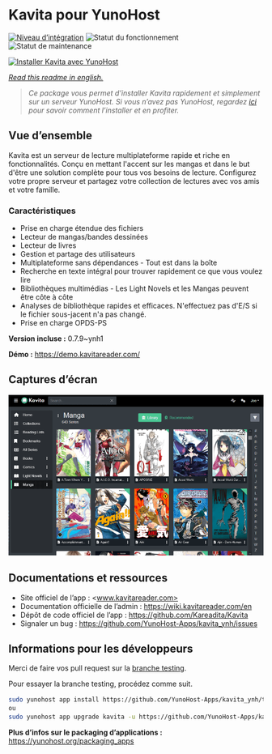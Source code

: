 <!--
N.B.: This README was automatically generated by https://github.com/YunoHost/apps/tree/master/tools/README-generator
It shall NOT be edited by hand.
-->

# Kavita pour YunoHost

[![Niveau d’intégration](https://dash.yunohost.org/integration/kavita.svg)](https://dash.yunohost.org/appci/app/kavita) ![Statut du fonctionnement](https://ci-apps.yunohost.org/ci/badges/kavita.status.svg) ![Statut de maintenance](https://ci-apps.yunohost.org/ci/badges/kavita.maintain.svg)

[![Installer Kavita avec YunoHost](https://install-app.yunohost.org/install-with-yunohost.svg)](https://install-app.yunohost.org/?app=kavita)

*[Read this readme in english.](./README.md)*

> *Ce package vous permet d’installer Kavita rapidement et simplement sur un serveur YunoHost.
Si vous n’avez pas YunoHost, regardez [ici](https://yunohost.org/#/install) pour savoir comment l’installer et en profiter.*

## Vue d’ensemble

Kavita est un serveur de lecture multiplateforme rapide et riche en fonctionnalités. Conçu en mettant l'accent sur les mangas et dans le but d'être une solution complète pour tous vos besoins de lecture. Configurez votre propre serveur et partagez votre collection de lectures avec vos amis et votre famille.

### Caractéristiques

- Prise en charge étendue des fichiers
- Lecteur de mangas/bandes dessinées
- Lecteur de livres
- Gestion et partage des utilisateurs
- Multiplateforme sans dépendances - Tout est dans la boîte
- Recherche en texte intégral pour trouver rapidement ce que vous voulez lire
- Bibliothèques multimédias - Les Light Novels et les Mangas peuvent être côte à côte
- Analyses de bibliothèque rapides et efficaces. N'effectuez pas d'E/S si le fichier sous-jacent n'a pas changé.
- Prise en charge OPDS-PS

**Version incluse :** 0.7.9~ynh1

**Démo :** https://demo.kavitareader.com/

## Captures d’écran

![Capture d’écran de Kavita](./doc/screenshots/screenshot.png)

## Documentations et ressources

* Site officiel de l’app : <www.kavitareader.com>
* Documentation officielle de l’admin : <https://wiki.kavitareader.com/en>
* Dépôt de code officiel de l’app : <https://github.com/Kareadita/Kavita>
* Signaler un bug : <https://github.com/YunoHost-Apps/kavita_ynh/issues>

## Informations pour les développeurs

Merci de faire vos pull request sur la [branche testing](https://github.com/YunoHost-Apps/kavita_ynh/tree/testing).

Pour essayer la branche testing, procédez comme suit.

``` bash
sudo yunohost app install https://github.com/YunoHost-Apps/kavita_ynh/tree/testing --debug
ou
sudo yunohost app upgrade kavita -u https://github.com/YunoHost-Apps/kavita_ynh/tree/testing --debug
```

**Plus d’infos sur le packaging d’applications :** <https://yunohost.org/packaging_apps>